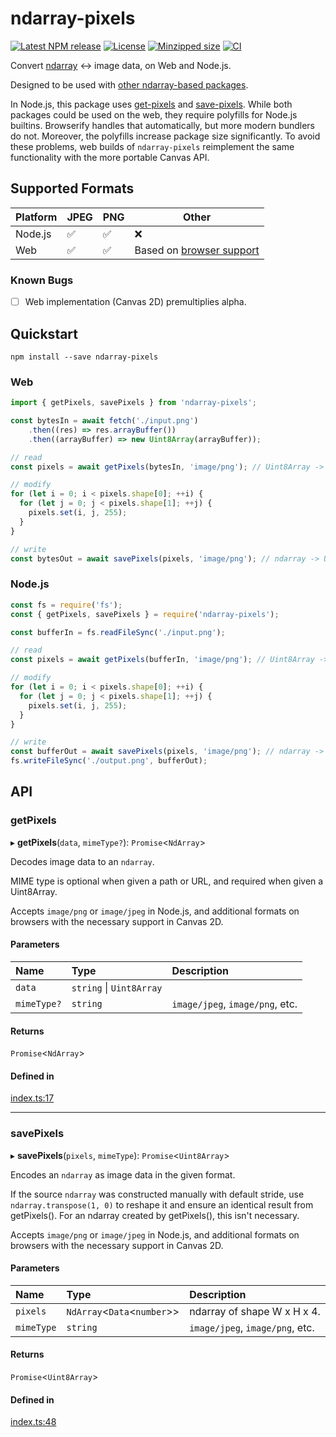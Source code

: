 # ndarray-pixels

[![Latest NPM release](https://img.shields.io/npm/v/ndarray-pixels.svg)](https://www.npmjs.com/package/ndarray-pixels)
[![License](https://img.shields.io/badge/license-MIT-007ec6.svg)](https://github.com/donmccurdy/ndarray-pixels/blob/main/LICENSE)
[![Minzipped size](https://badgen.net/bundlephobia/minzip/ndarray-pixels)](https://bundlephobia.com/result?p=ndarray-pixels)
[![CI](https://github.com/donmccurdy/ndarray-pixels/workflows/CI/badge.svg?branch=main&event=push)](https://github.com/donmccurdy/ndarray-pixels/actions?query=workflow%3ACI)

Convert [ndarray](https://www.npmjs.com/package/ndarray) ↔ image data, on Web and Node.js.

Designed to be used with [other ndarray-based packages](http://scijs.net/packages/).

In Node.js, this package uses [get-pixels](https://www.npmjs.com/package/get-pixels) and [save-pixels](https://www.npmjs.com/package/save-pixels). While both packages could be used on the web, they require polyfills for Node.js builtins. Browserify handles that automatically, but more modern bundlers do not. Moreover, the polyfills increase package size significantly. To avoid these problems, web builds of `ndarray-pixels` reimplement the same functionality with the more portable Canvas API.

## Supported Formats

| Platform | JPEG | PNG | Other |
|----------|------|-----|-------|
| Node.js  | ✅   | ✅ | ❌      |
| Web      | ✅   | ✅ | Based on [browser support](https://developer.mozilla.org/en-US/docs/Web/API/HTMLCanvasElement/toBlob) |

### Known Bugs

- [ ] Web implementation (Canvas 2D) premultiplies alpha.

## Quickstart

```
npm install --save ndarray-pixels
```

### Web

```javascript
import { getPixels, savePixels } from 'ndarray-pixels';

const bytesIn = await fetch('./input.png')
    .then((res) => res.arrayBuffer())
    .then((arrayBuffer) => new Uint8Array(arrayBuffer));

// read
const pixels = await getPixels(bytesIn, 'image/png'); // Uint8Array -> ndarray

// modify
for (let i = 0; i < pixels.shape[0]; ++i) {
  for (let j = 0; j < pixels.shape[1]; ++j) {
    pixels.set(i, j, 255);
  }
}

// write
const bytesOut = await savePixels(pixels, 'image/png'); // ndarray -> Uint8Array
```


### Node.js

```javascript
const fs = require('fs');
const { getPixels, savePixels } = require('ndarray-pixels');

const bufferIn = fs.readFileSync('./input.png');

// read
const pixels = await getPixels(bufferIn, 'image/png'); // Uint8Array -> ndarray

// modify
for (let i = 0; i < pixels.shape[0]; ++i) {
  for (let j = 0; j < pixels.shape[1]; ++j) {
    pixels.set(i, j, 255);
  }
}

// write
const bufferOut = await savePixels(pixels, 'image/png'); // ndarray -> Uint8Array
fs.writeFileSync('./output.png', bufferOut);
```

## API

<!--- API BEGIN --->

### getPixels

▸ **getPixels**(`data`, `mimeType?`): `Promise`<`NdArray`\>

Decodes image data to an `ndarray`.

MIME type is optional when given a path or URL, and required when given a Uint8Array.

Accepts `image/png` or `image/jpeg` in Node.js, and additional formats on browsers with
the necessary support in Canvas 2D.

#### Parameters

| Name | Type | Description |
| :------ | :------ | :------ |
| `data` | `string` \| `Uint8Array` |  |
| `mimeType?` | `string` | `image/jpeg`, `image/png`, etc. |

#### Returns

`Promise`<`NdArray`\>

#### Defined in

[index.ts:17](https://github.com/donmccurdy/ndarray-pixels/blob/ed78feb/src/index.ts#L17)

___

### savePixels

▸ **savePixels**(`pixels`, `mimeType`): `Promise`<`Uint8Array`\>

Encodes an `ndarray` as image data in the given format.

If the source `ndarray` was constructed manually with default stride, use
`ndarray.transpose(1, 0)` to reshape it and ensure an identical result from getPixels(). For an
ndarray created by getPixels(), this isn't necessary.

Accepts `image/png` or `image/jpeg` in Node.js, and additional formats on browsers with
the necessary support in Canvas 2D.

#### Parameters

| Name | Type | Description |
| :------ | :------ | :------ |
| `pixels` | `NdArray`<`Data`<`number`\>\> | ndarray of shape W x H x 4. |
| `mimeType` | `string` | `image/jpeg`, `image/png`, etc. |

#### Returns

`Promise`<`Uint8Array`\>

#### Defined in

[index.ts:48](https://github.com/donmccurdy/ndarray-pixels/blob/ed78feb/src/index.ts#L48)
<!--- API END --->
